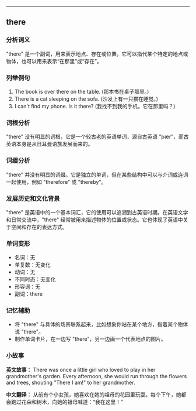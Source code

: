 
---------------
## there
### 分析词义
"there" 是一个副词，用来表示地点、存在或位置。它可以指代某个特定的地点或物体，也可以用来表示“在那里”或“存在”。

### 列举例句
1. The book is over there on the table. (那本书在桌子那里。)
2. There is a cat sleeping on the sofa. (沙发上有一只猫在睡觉。)
3. I can't find my phone. Is it there? (我找不到我的手机，它在那里吗？)

### 词根分析
"there" 没有明显的词根，它是一个较古老的英语单词，源自古英语 "þær"，而古英语本身是从日耳曼语族发展而来的。

### 词缀分析
"there" 并没有明显的词缀。它是独立的单词，但在某些结构中可以与介词或连词一起使用，例如 "therefore" 或 "thereby"。

### 发展历史和文化背景
"there" 是英语中的一个基本词汇，它的使用可以追溯到古英语时期。在英语文学和日常交流中，"there" 经常被用来描述物体的位置或状态。它也体现了英语中关于空间和存在的表达方式。

### 单词变形
- 名词：无
- 单复数：无变化
- 动词：无
- 不同时态：无变化
- 形容词：无
- 副词：there

### 记忆辅助
- 将 "there" 与具体的场景联系起来，比如想象你站在某个地方，指着某个物体说 "there"。
- 制作单词卡片，在一边写 "there"，另一边画一个代表地点的图片。

### 小故事
**英文故事：**
There was once a little girl who loved to play in her grandmother's garden. Every afternoon, she would run through the flowers and trees, shouting "There I am!" to her grandmother.

**中文翻译：**
从前有个小女孩，她喜欢在她的祖母的花园里玩耍。每个下午，她都会跑过花朵和树木，向她的祖母喊道：“我在这里！”

